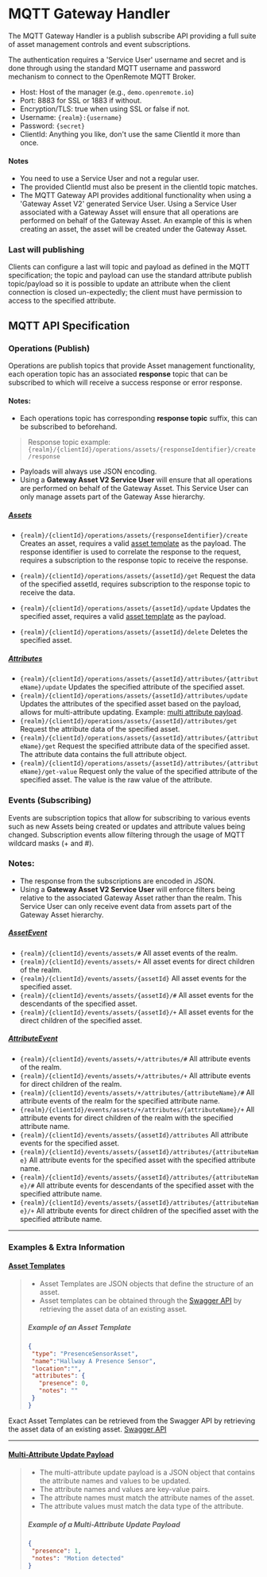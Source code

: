 # MQTT Gateway Handler
The MQTT Gateway Handler is a publish subscribe API providing a full suite of asset management controls and event subscriptions. 

The authentication requires a 'Service User' username and secret and is done through using the standard MQTT username 
and password mechanism to connect to the OpenRemote MQTT Broker.
- Host: Host of the manager (e.g., ```demo.openremote.io```)
- Port: 8883 for SSL or 1883 if without.
- Encryption/TLS: true when using SSL or false if not.
- Username: ```{realm}:{username}```
- Password: ```{secret}```
- ClientId: Anything you like, don't use the same ClientId it more than once.

#### Notes
- You need to use a Service User and not a regular user.
- The provided ClientId must also be present in the clientId topic matches.
- The MQTT Gateway API provides additional functionality when using a 'Gateway Asset V2' generated Service User.
Using a Service User associated with a Gateway Asset will ensure that all operations are performed on behalf of the Gateway Asset.
An example of this is when creating an asset, the asset will be created under the Gateway Asset.

### Last will publishing
Clients can configure a last will topic and payload as defined in the MQTT specification; the topic and payload can use the standard attribute 
publish topic/payload so it is possible to update an attribute when the client connection is closed un-expectedly; 
the client must have permission to access to the specified attribute.


## MQTT API Specification

### Operations (Publish)
Operations are publish topics that provide Asset management functionality, 
each operation topic has an associated **response** topic that can be subscribed to which will receive a success response or error response.

#### Notes:
- Each operations topic has corresponding **response topic** suffix, this can be subscribed to beforehand. 
> Response topic example:
> ```{realm}/{clientId}/operations/assets/{responseIdentifier}/create/response```
- Payloads will always use JSON encoding.
- Using a **Gateway Asset V2 Service User** will ensure that all operations are performed on behalf of the Gateway Asset.
This Service User can only manage assets part of the Gateway Asse hierarchy.

##### [Assets](https://github.com/openremote/openremote/blob/master/model/src/main/java/org/openremote/model/asset/Asset.java)
- ```{realm}/{clientId}/operations/assets/{responseIdentifier}/create``` 
Creates an asset, requires a valid [asset template](#asset-templates) as the payload. The response identifier is used to correlate the response to the request, requires a subscription to the response topic to receive the response.
- ```{realm}/{clientId}/operations/assets/{assetId}/get```
Request the data of the specified assetId, requires subscription to the response topic to receive the data.
- ```{realm}/{clientId}/operations/assets/{assetId}/update```
Updates the specified asset, requires a valid [asset template](#asset-templates) as the payload.

- ```{realm}/{clientId}/operations/assets/{assetId}/delete```
Deletes the specified asset.

##### [Attributes](https://github.com/openremote/openremote/blob/master/model/src/main/java/org/openremote/model/attribute/Attribute.java)
- ```{realm}/{clientId}/operations/assets/{assetId}/attributes/{attributeName}/update``` 
Updates the specified attribute of the specified asset.
- ```{realm}/{clientId}/operations/assets/{assetId}/attributes/update```
Updates the attributes of the specified asset based on the payload, allows for multi-attribute updating. Example: [multi attribute payload](#multi-attribute-update-payload).
- ```{realm}/{clientId}/operations/assets/{assetId}/attributes/get```
Request the attribute data of the specified asset.
- ```{realm}/{clientId}/operations/assets/{assetId}/attributes/{attributeName}/get```
Request the specified attribute data of the specified asset. The attribute data contains the full attribute object.
- ```{realm}/{clientId}/operations/assets/{assetId}/attributes/{attributeName}/get-value```
Request only the value of the specified attribute of the specified asset. The value is the raw value of the attribute.


### Events (Subscribing)
Events are subscription topics that allow for subscribing to various events such as new Assets 
being created or updates and attribute values being changed. 
Subscription events allow filtering through the usage of MQTT wildcard masks (+ and #).

### Notes:
- The response from the subscriptions are encoded in JSON.
- Using a **Gateway Asset V2 Service User** will enforce filters being relative to the associated Gateway Asset rather than the realm. This Service User can only receive event data from assets part of the Gateway Asset hierarchy.

##### [AssetEvent](https://github.com/openremote/openremote/blob/master/model/src/main/java/org/openremote/model/asset/AssetEvent.java)
- ```{realm}/{clientId}/events/assets/#```
All asset events of the realm.
- ```{realm}/{clientId}/events/assets/+```
All asset events for direct children of the realm.
- ```{realm}/{clientId}/events/assets/{assetId}```
All asset events for the specified asset.
- ```{realm}/{clientId}/events/assets/{assetId}/#```
All asset events for the descendants of the specified asset.
- ```{realm}/{clientId}/events/assets/{assetId}/+```
All asset events for the direct children of the specified asset.

##### [AttributeEvent](https://github.com/openremote/openremote/blob/master/model/src/main/java/org/openremote/model/attribute/AttributeEvent.java)
- ```{realm}/{clientId}/events/assets/+/attributes/#```
All attribute events of the realm.
- ```{realm}/{clientId}/events/assets/+/attributes/+```
All attribute events for direct children of the realm.
- ```{realm}/{clientId}/events/assets/+/attributes/{attributeName}/#```
All attribute events of the realm for the specified attribute name.
- ```{realm}/{clientId}/events/assets/+/attributes/{attributeName}/+```
All attribute events for direct children of the realm with the specified attribute name.
- ```{realm}/{clientId}/events/assets/{assetId}/attributes```
All attribute events for the specified asset.
- ```{realm}/{clientId}/events/assets/{assetId}/attributes/{attributeName}```
All attribute events for the specified asset with the specified attribute name.
- ```{realm}/{clientId}/events/assets/{assetId}/attributes/{attributeName}/#```
All attribute events for descendants of the specified asset with the specified attribute name.
- ```{realm}/{clientId}/events/assets/{assetId}/attributes/{attributeName}/+```
All attribute events for direct children of the specified asset with the specified attribute name.


***
### Examples & Extra Information

#### [Asset Templates](#asset-templates)
> - Asset Templates are JSON objects that define the structure of an asset.
> - Asset templates can be obtained through the [Swagger API](https://staging.demo.openremote.io/swagger) by retrieving the asset data of an existing asset.
> ##### Example of an Asset Template
>```json
>{
>  "type": "PresenceSensorAsset",
>  "name":"Hallway A Presence Sensor",
>  "location":"",
>  "attributes": {
>    "presence": 0,
>    "notes": ""
>  }
>}
>```
Exact Asset Templates can be retrieved from the Swagger API by retrieving the asset data of an existing asset. [Swagger API](https://staging.demo.openremote.io/swagger)
***

#### [Multi-Attribute Update Payload](#multi-attribute-update-payload)
> - The multi-attribute update payload is a JSON object that contains the attribute names and values to be updated.
> - The attribute names and values are key-value pairs.
> - The attribute names must match the attribute names of the asset.
> - The attribute values must match the data type of the attribute.
> ##### Example of a Multi-Attribute Update Payload
> ```json
> {
>  "presence": 1,
>  "notes": "Motion detected"
> }
> ```
